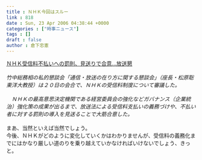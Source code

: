 ```yaml
---
title : ＮＨＫ今回はスルー
link : 818
date : Sun, 23 Apr 2006 04:38:44 +0000
categories : ["時事ニュース"]
tags : []
draft : false
author : 倉下忠憲
---
```


<A HREF="http://www.yomiuri.co.jp/atmoney/news/20060420i313.htm" TARGET="_blank">ＮＨＫ受信料不払いへの罰則、見送りで合意…放送懇</A><BR><BR><I>竹中総務相の私的懇談会「通信・放送の在り方に関する懇談会」（座長・松原聡東洋大教授）は２０日の会合で、ＮＨＫの受信料制度について審議した。<BR><BR>　ＮＨＫの最高意思決定機関である経営委員会の強化などガバナンス（企業統治）強化策の成果が出るまで、放送法による受信料支払いの義務づけや、不払い者に対する罰則の導入を見送ることで大筋合意した。</I><BR><BR>まあ、当然といえば当然でしょう。<BR>今後、ＮＨＫがどのように変化していくかはわかりませんが、受信料の義務化までにはかなり厳しい道のりを乗り越えていかなければいけないでしょう、きっと。<br><br>
